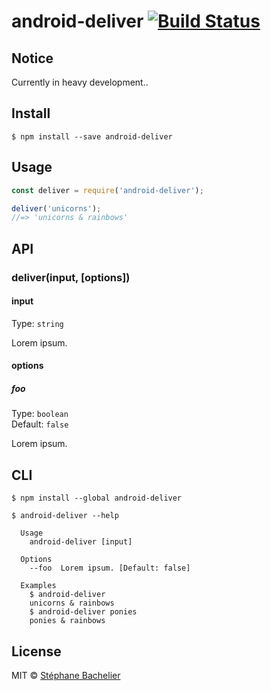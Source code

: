 # android-deliver [![Build Status](https://travis-ci.org/stephanebachelier/android-deliver.svg?branch=master)](https://travis-ci.org/stephanebachelier/android-deliver)

## Notice

Currently in heavy development..

## Install

```
$ npm install --save android-deliver
```


## Usage

```js
const deliver = require('android-deliver');

deliver('unicorns');
//=> 'unicorns & rainbows'
```


## API

### deliver(input, [options])

#### input

Type: `string`

Lorem ipsum.

#### options

##### foo

Type: `boolean`  
Default: `false`

Lorem ipsum.


## CLI

```
$ npm install --global android-deliver
```

```
$ android-deliver --help

  Usage
    android-deliver [input]

  Options
    --foo  Lorem ipsum. [Default: false]

  Examples
    $ android-deliver
    unicorns & rainbows
    $ android-deliver ponies
    ponies & rainbows
```


## License

MIT © [Stéphane Bachelier](http://github.com/stephanebachelier)
